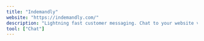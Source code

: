 ```yaml
---
title: "Indemandly"
website: "https://indemandly.com/"
description: "Lightning fast customer messaging. Chat to your website visitors in real-time, manage leads, and increase sales - all with indemandly"
tool: ["Chat"]
---
```

